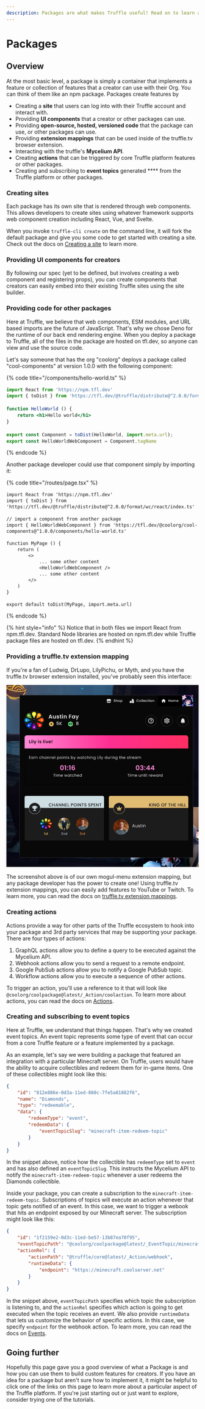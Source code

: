 ```yaml
---
description: Packages are what makes Truffle useful! Read on to learn about how they work.
---
```


# Packages

## Overview

At the most basic level, a package is simply a container that implements a feature or collection of features that a creator can use with their Org. You can think of them like an npm package. Packages create features by

* Creating a **site** that users can log into with their Truffle account and interact with.
* Providing **UI components** that a creator or other packages can use.
* Providing **open-source, hosted, versioned code** that the package can use, or other packages can use.
* Providing **extension mappings** that can be used inside of the truffle.tv browser extension.
* Interacting with the truffle's **Mycelium API**.
* Creating **actions** that can be triggered by core Truffle platform features or other packages.
* Creating and subscribing to **event topics** generated **** from the Truffle platform or other packages.&#x20;

### Creating sites

Each package has its own site that is rendered through web components. This allows developers to create sites using whatever framework supports web component creation including React, Vue, and Svelte.

When you invoke `truffle-cli create` on the command line, it will fork the default package and give you some code to get started with creating a site. Check out the docs on [Creating a site](how-packages-are-used.md) to learn more.

### Providing UI components for creators

By following our spec (yet to be defined, but involves creating a web component and registering props), you can create components that creators can easily embed into their existing Truffle sites using the site builder.

### Providing code for other packages

Here at Truffle, we believe that web components, ESM modules, and URL based imports are the future of JavaScript. That's why we chose Deno for the runtime of our back end rendering engine. When you deploy a package to Truffle, all of the files in the package are hosted on tfl.dev, so anyone can view and use the source code.

Let's say someone that has the org "coolorg" deploys a package called "cool-components" at version 1.0.0 with the following component:

{% code title="/components/hello-world.ts" %}
```jsx
import React from 'https://npm.tfl.dev'
import { toDist } from 'https://tfl.dev/@truffle/distribute@^2.0.0/format/wc/react/index.ts'

function HelloWorld () {
    return <h1>Hello world</h1>
}

export const Component = toDist(HelloWorld, import.meta.url);
export const HelloWorldWebComponent = Component.tagName
```
{% endcode %}

Another package developer could use that component simply by importing it:

{% code title="/routes/page.tsx" %}
```tsx
import React from 'https://npm.tfl.dev'
import { toDist } from 'https://tfl.dev/@truffle/distribute@^2.0.0/format/wc/react/index.ts'

// import a component from another package
import { HelloWorldWebComponent } from 'https://tfl.dev/@coolorg/cool-components@^1.0.0/components/hello-world.ts'

function MyPage () {
    return (
        <>
            ... some other content
            <HelloWorldWebComponent />
            ... some other content
        </>
    )
}

export default toDist(MyPage, import.meta.url)
```
{% endcode %}

{% hint style="info" %}
Notice that in both files we import React from npm.tfl.dev. Standard Node libraries are hosted on npm.tfl.dev while Truffle package files are hosted on tfl.dev.
{% endhint %}

### Providing a truffle.tv extension mapping

If you're a fan of Ludwig, DrLupo, LilyPichu, or Myth, and you have the truffle.tv browser extension installed, you've probably seen this interface:

![A screenshot of the mogul-menu truffle.tv extension mapping](../../.gitbook/assets/image.png)

The screenshot above is of our own mogul-menu extension mapping, but any package developer has the power to create one! Using truffle.tv extension mappings, you can easily add features to YouTube or Twitch. To learn more, you can read the docs on [truffle.tv extension mappings](broken-reference).

### Creating actions

Actions provide a way for other parts of the Truffle ecosystem to hook into your package and 3rd party services that may be supporting your package. There are four types of actions:

1. GraphQL actions allow you to define a query to be executed against the Mycelium API.
2. Webhook actions allow you to send a request to a remote endpoint.
3. Google PubSub actions allow you to notify a Google PubSub topic.
4. Workflow actions allow you to execute a sequence of other actions.

To trigger an action, you'll use a reference to it that will look like `@coolorg/coolpackage@latest/_Action/coolaction`. To learn more about actions, you can read the docs on [Actions](../../mycelium-api/features/actions.md).

### Creating and subscribing to event topics

Here at Truffle, we understand that things happen. That's why we created event topics. An event topic represents some type of event that can occur from a core Truffle feature or a feature implemented by a package.

As an example, let's say we were building a package that featured an integration with a particular Minecraft server. On Truffle, users would have the ability to acquire collectibles and redeem them for in-game items. One of these collectibles might look like this:

```json
{
    "id": "812e886e-0d3a-11ed-860c-7fe5a81882f6",
    "name": "Diamonds",
    "type": "redeemable",
    "data": {
        "redeemType": "event",
        "redeemData": {
            "eventTopicSlug": "minecraft-item-redeem-topic"
        }
    }
}
```

In the snippet above, notice how the collectible has `redeemType` set to `event` and has also defined an `eventTopicSlug`. This instructs the Mycelium API to notify the `minecraft-item-redeem-topic` whenever a user redeems the Diamonds collectible.

Inside your package, you can create a subscription to the `minecraft-item-redeem-topic`. Subscriptions of topics will execute an action whenever that topic gets notified of an event. In this case, we want to trigger a webook that hits an endpoint exposed by our Minecraft server. The subscription might look like this:

```json
{
    "id": "1f2159e2-0d3c-11ed-be57-13b87ea70f95",
    "eventTopicPath": "@coolorg/coolpackage@latest/_EventTopic/minecraft-item-redeem-topic",
    "actionRel": {
        "actionPath": "@truffle/core@latest/_Action/webhook",
        "runtimeData": {
            "endpoint": "https://minecraft.coolserver.net"
        }
    }
}
```

In the snippet above, `eventTopicPath` specifies which topic the subscription is listening to, and the `actionRel` specifies which action is going to get executed when the topic receives an event. We also provide `runtimeData` that lets us customize the behavior of specific actions. In this case, we specify `endpoint` for the webhook action. To learn more, you can read the docs on [Events](../../mycelium-api/features/events.md).

## Going further

Hopefully this page gave you a good overview of what a Package is and how you can use them to build custom features for creators. If you have an idea for a package but aren't sure how to implement it, it might be helpful to click one of the links on this page to learn more about a particular aspect of the Truffle platform. If you're just starting out or just want to explore, consider trying one of the tutorials.&#x20;

